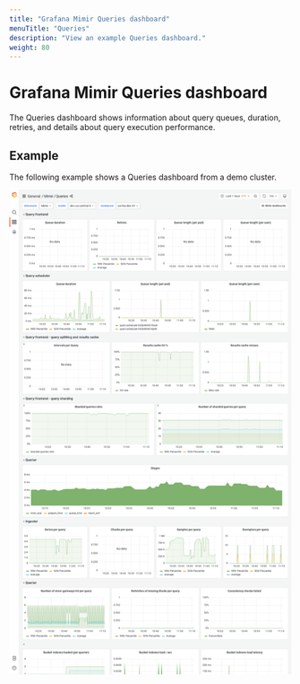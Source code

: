 ```yaml
---
title: "Grafana Mimir Queries dashboard"
menuTitle: "Queries"
description: "View an example Queries dashboard."
weight: 80
---
```


# Grafana Mimir Queries dashboard

The Queries dashboard shows information about query queues, duration, retries, and details about query execution performance.

## Example

The following example shows a Queries dashboard from a demo cluster.

![Grafana Mimir queries dashboard](../../../images/dashboards/mimir-queries.png)
